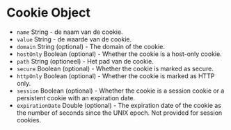 # Cookie Object

* `name` String - de naam van de cookie.
* `value` String - de waarde van de cookie.
* `domain` String (optional) - The domain of the cookie.
* `hostOnly` Boolean (optional) - Whether the cookie is a host-only cookie.
* `path` String (optioneel) - Het pad van de cookie.
* `secure` Boolean (optional) - Whether the cookie is marked as secure.
* `httpOnly` Boolean (optional) - Whether the cookie is marked as HTTP only.
* `session` Boolean (optional) - Whether the cookie is a session cookie or a persistent cookie with an expiration date.
* `expirationDate` Double (optional) - The expiration date of the cookie as the number of seconds since the UNIX epoch. Not provided for session cookies.